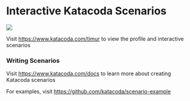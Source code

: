 # Interactive Katacoda Scenarios

[![](http://shields.katacoda.com/katacoda/timur/count.svg)](https://www.katacoda.com/timur "Get your profile on Katacoda.com")

Visit https://www.katacoda.com/timur to view the profile and interactive scenarios

### Writing Scenarios
Visit https://www.katacoda.com/docs to learn more about creating Katacoda scenarios

For examples, visit https://github.com/katacoda/scenario-example

